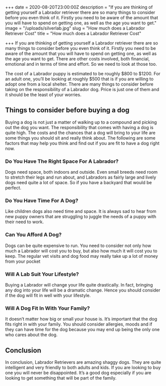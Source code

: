 +++
date = 2020-08-20T23:00:00Z
description = "If you are thinking of getting yourself a Labrador retriever there are so many things to consider before you even think of it. Firstly you need to be aware of the amount that you will have to spend on getting one, as well as the age you want to get."
image = "/uploads/silverlab.jpg"
slug = "How much does a Labrador Retriever Cost"
title = "How much does a Labrador Retriever Cost"

+++
If you are thinking of getting yourself a Labrador retriever there are so many things to consider before you even think of it. Firstly you need to be aware of the amount that you will have to spend on getting one, as well as the age you want to get. There are other costs involved, both financial, emotional and in terms of time and effort. So we need to look at those too.

The cost of a Labrador puppy is estimated to be roughly $800 to $1200. For an adult one, you’ll be looking at roughly $500 that is if you are willing to adopt one from a local shelter. There are many things to consider before taking on the responsibility of a Labrador dog. Price is just one of them and it should be the least of your worries.

## Things to consider before buying a dog

Buying a dog is not just a matter of walking up to a compound and picking out the dog you want. The responsibility that comes with having a dog is quite high. The costs and the chances that a dog will bring to your life are some things you should sit and really think about. The following are some factors that may help you think and find out if you are fit to have a dog right now.

### Do You Have The Right Space For A Labrador?

Dogs need space, both indoors and outside. Even small breeds need room to stretch their legs and run about, and Labradors as fairly large and lively dogs need quite a lot of space. So if you have a backyard that would be perfect.

### Do You Have Time For A Dog?

Like children dogs also need time and space. It is always sad to hear from new puppy owners that are struggling to juggle the needs of a puppy with their need to work.

### Can You Afford A Dog?

Dogs can be quite expensive to run. You need to consider not only how much a Labrador will cost you to buy, but also how much it will cost you to keep. The regular vet visits and dog food may really take up a lot of money from your pocket

### Will A Lab Suit Your Lifestyle?

Buying a Labrador will change your life quite drastically. In fact, bringing any dog into your life will be a dramatic change. Hence you should consider if the dog will fit in well with your lifestyle.

### Will A Dog Fit In With Your Family?

It doesn’t matter how big or small your house is. It’s important that the dog fits right in with your family. You should consider allergies, moods and if they can have time for the dog because you may end up being the only one who cares about the dog.

## Conclusion

In conclusion, Labrador Retrievers are amazing shaggy dogs. They are quite intelligent and very friendly to both adults and kids. If you are looking to buy one you will never be disappointed. It’s a good dog especially if you are looking to get something that will be part of the family.